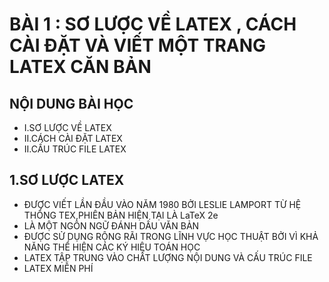 # BÀI 1 : SƠ LƯỢC VỀ LATEX , CÁCH CÀI ĐẶT VÀ VIẾT MỘT TRANG LATEX CĂN BẢN
## NỘI DUNG BÀI HỌC
   - I.SƠ LƯỢC VỀ LATEX
   - II.CÁCH CÀI ĐẶT LATEX
   - II.CẤU TRÚC FILE LATEX
## 1.SƠ LƯỢC LATEX
   -  ĐƯỢC VIẾT LẦN ĐẦU  VÀO NĂM 1980 BỞI LESLIE LAMPORT TỪ HỆ THỐNG TEX,PHIÊN BẢN HIỆN TẠI LÀ LaTeX 2e
   -  LÀ MỘT NGÔN NGỮ ĐÁNH DẤU VĂN BẢN 
   -  ĐƯỢC SỬ DỤNG RỘNG RÃI TRONG LĨNH VỰC HỌC THUẬT BỞI VÌ KHẢ NĂNG THỂ HIỆN CÁC KÝ HIỆU TOÁN HỌC
   -  LATEX TẬP TRUNG VÀO CHẤT LƯỢNG NỘI DUNG VÀ CẤU TRÚC FILE
   -  LATEX MIỄN PHÍ
